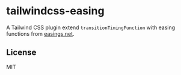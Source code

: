 # tailwindcss-easing

A Tailwind CSS plugin extend `transitionTimingFunction` with easing functions from [easings.net](https://easings.net/).

## License

MIT
